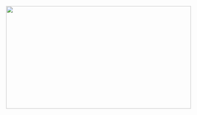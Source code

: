 
<img src="https://www.rulez.com/backgrounds/images/IMG_2290.jpg" style="width: 100%; height: 20em; object-fit: cover;" />
